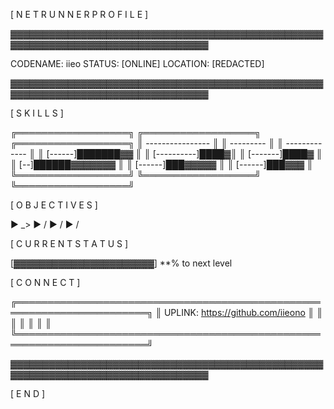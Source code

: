 [ N E T R U N N E R   P R O F I L E ]

▓▓▓▓▓▓▓▓▓▓▓▓▓▓▓▓▓▓▓▓▓▓▓▓▓▓▓▓▓▓▓▓▓▓▓▓▓▓▓▓▓▓▓▓▓▓▓▓▓▓▓▓▓▓▓▓▓▓▓▓▓▓▓▓▓▓▓▓▓▓▓▓▓▓▓▓▓▓▓▓

CODENAME: iieo
STATUS: [ONLINE]
LOCATION: [REDACTED]

▓▓▓▓▓▓▓▓▓▓▓▓▓▓▓▓▓▓▓▓▓▓▓▓▓▓▓▓▓▓▓▓▓▓▓▓▓▓▓▓▓▓▓▓▓▓▓▓▓▓▓▓▓▓▓▓▓▓▓▓▓▓▓▓▓▓▓▓▓▓▓▓▓▓▓▓▓▓▓▓

[ S K I L L S ]

╔══════════════════╗  ╔══════════════════╗  ╔══════════════════╗
║ ----------------  ║  ║   ---------      ║  ║  -------------   ║
║ [------]███████▓▓ ║  ║ [----------]████▓║  ║   [-------]████▓ ║
║ [--]██████▓▓▓▓▓▓▓ ║  ║ [------]███▓▓▓▓▓ ║  ║   [------]███▓▓▓ ║
╚══════════════════╝  ╚══════════════════╝  ╚══════════════════╝

[ O B J E C T I V E S ]

► _>
► /
► /
► /

[ C U R R E N T   S T A T U S ]

[▓▓▓▓▓▓▓▓▓▓▓▓▓▓▓▓▓▓▓▓▓▓] **% to next level

[ C O N N E C T ]

╔═══════════════════════════════════════════════════════════════════════╗
║ UPLINK: https://github.com/iieono                                     ║
║                                                                       ║
║                                                                       ║
║                                                                       ║
╚═══════════════════════════════════════════════════════════════════════╝

▓▓▓▓▓▓▓▓▓▓▓▓▓▓▓▓▓▓▓▓▓▓▓▓▓▓▓▓▓▓▓▓▓▓▓▓▓▓▓▓▓▓▓▓▓▓▓▓▓▓▓▓▓▓▓▓▓▓▓▓▓▓▓▓▓▓▓▓▓▓▓▓▓▓▓▓▓▓▓▓

[ E N D ]

